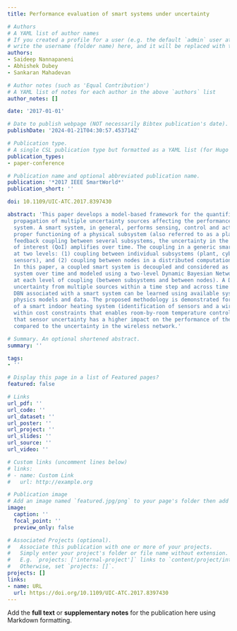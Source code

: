 ```yaml
---
title: Performance evaluation of smart systems under uncertainty

# Authors
# A YAML list of author names
# If you created a profile for a user (e.g. the default `admin` user at `content/authors/admin/`), 
# write the username (folder name) here, and it will be replaced with their full name and linked to their profile.
authors:
- Saideep Nannapaneni
- Abhishek Dubey
- Sankaran Mahadevan

# Author notes (such as 'Equal Contribution')
# A YAML list of notes for each author in the above `authors` list
author_notes: []

date: '2017-01-01'

# Date to publish webpage (NOT necessarily Bibtex publication's date).
publishDate: '2024-01-21T04:30:57.453714Z'

# Publication type.
# A single CSL publication type but formatted as a YAML list (for Hugo requirements).
publication_types:
- paper-conference

# Publication name and optional abbreviated publication name.
publication: '*2017 IEEE SmartWorld*'
publication_short: ''

doi: 10.1109/UIC-ATC.2017.8397430

abstract: 'This paper develops a model-based framework for the quantification and
  propagation of multiple uncertainty sources affecting the performance of a smart
  system. A smart system, in general, performs sensing, control and actuation for
  proper functioning of a physical subsystem (also referred to as a plant). With strong
  feedback coupling between several subsystems, the uncertainty in the quantities
  of interest (QoI) amplifies over time. The coupling in a generic smart system occurs
  at two levels: (1) coupling between individual subsystems (plant, cyber, actuation,
  sensors), and (2) coupling between nodes in a distributed computational subsystem.
  In this paper, a coupled smart system is decoupled and considered as a feed-forward
  system over time and modeled using a two-level Dynamic Bayesian Network (DBN), one
  at each level of coupling (between subsystems and between nodes). A DBN can aggregate
  uncertainty from multiple sources within a time step and across time steps. The
  DBN associated with a smart system can be learned using available system models,
  physics models and data. The proposed methodology is demonstrated for the design
  of a smart indoor heating system (identification of sensors and a wireless network)
  within cost constraints that enables room-by-room temperature control. We observe
  that sensor uncertainty has a higher impact on the performance of the heating system
  compared to the uncertainty in the wireless network.'

# Summary. An optional shortened abstract.
summary: ''

tags:
- ''

# Display this page in a list of Featured pages?
featured: false

# Links
url_pdf: ''
url_code: ''
url_dataset: ''
url_poster: ''
url_project: ''
url_slides: ''
url_source: ''
url_video: ''

# Custom links (uncomment lines below)
# links:
# - name: Custom Link
#   url: http://example.org

# Publication image
# Add an image named `featured.jpg/png` to your page's folder then add a caption below.
image:
  caption: ''
  focal_point: ''
  preview_only: false

# Associated Projects (optional).
#   Associate this publication with one or more of your projects.
#   Simply enter your project's folder or file name without extension.
#   E.g. `projects: ['internal-project']` links to `content/project/internal-project/index.md`.
#   Otherwise, set `projects: []`.
projects: []
links:
- name: URL
  url: https://doi.org/10.1109/UIC-ATC.2017.8397430
---
```


Add the **full text** or **supplementary notes** for the publication here using Markdown formatting.
